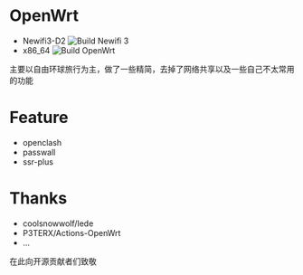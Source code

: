 # OpenWrt
- Newifi3-D2 ![Build Newifi 3](https://github.com/ceylog/OpenWrt/workflows/Build%20Newifi%203/badge.svg?branch=master)
- x86_64 ![Build OpenWrt](https://github.com/ceylog/OpenWrt/workflows/Build%20OpenWrt/badge.svg?branch=master)

主要以自由环球旅行为主，做了一些精简，去掉了网络共享以及一些自己不太常用的功能

# Feature
- openclash
- passwall
- ssr-plus



# Thanks 
- coolsnowwolf/lede
- P3TERX/Actions-OpenWrt
- ...

在此向开源贡献者们致敬
